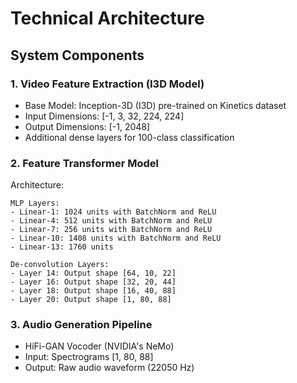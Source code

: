 # Technical Architecture

## System Components

### 1. Video Feature Extraction (I3D Model)
- Base Model: Inception-3D (I3D) pre-trained on Kinetics dataset
- Input Dimensions: [-1, 3, 32, 224, 224]
- Output Dimensions: [-1, 2048]
- Additional dense layers for 100-class classification

### 2. Feature Transformer Model
Architecture:
```
MLP Layers:
- Linear-1: 1024 units with BatchNorm and ReLU
- Linear-4: 512 units with BatchNorm and ReLU
- Linear-7: 256 units with BatchNorm and ReLU
- Linear-10: 1408 units with BatchNorm and ReLU
- Linear-13: 1760 units

De-convolution Layers:
- Layer 14: Output shape [64, 10, 22]
- Layer 16: Output shape [32, 20, 44]
- Layer 18: Output shape [16, 40, 88]
- Layer 20: Output shape [1, 80, 88]
```

### 3. Audio Generation Pipeline
- HiFi-GAN Vocoder (NVIDIA's NeMo)
- Input: Spectrograms [1, 80, 88]
- Output: Raw audio waveform (22050 Hz)